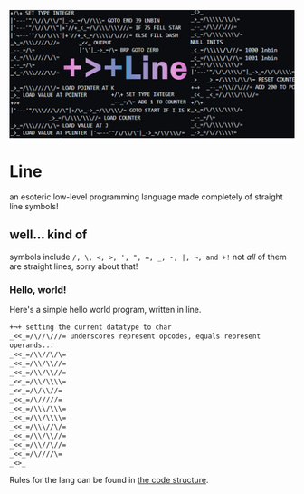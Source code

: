 ![linelang](https://github.com/cardbord/line/blob/main/line_img.png?raw=true)
# Line
an esoteric low-level programming language made completely of straight line symbols!

## well... kind of
symbols include ` /, \, <, >, ', ", =, _, -, |, ¬, and +! `
not _all_ of them are straight lines, sorry about that!

### Hello, world!

Here's a simple hello world program, written in line.

```
+¬+ setting the current datatype to char
_<<_=/\//\///= underscores represent opcodes, equals represent operands...
_<<_=/\\//\/\=
_<<_=/\\/\\//=
_<<_=/\\/\\//=
_<<_=/\\/\\\\=
_<<_=/\/\\//=
_<<_=/\/////=
_<<_=/\\\/\\\=
_<<_=/\\/\\\\=
_<<_=/\\\//\/=
_<<_=/\\/\\//=
_<<_=/\\//\//=
_<<_=/\////\=
_<>_
```

Rules for the lang can be found in [the code structure](struct.txt).
